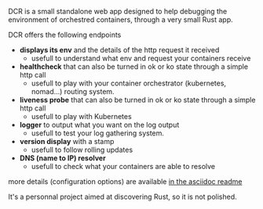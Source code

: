 DCR is a small standalone web app designed to help debugging the environment of orchestred containers, through a very small Rust app.

DCR offers the following endpoints

- **displays its env** and the details of the http request it received
    - usefull to understand what env and request your containers receive
- **healthcheck** that can also be turned in ok or ko state through a simple http call
    - usefull to play with your container orchestrator (kubernetes, nomad...) routing system.
- **liveness probe** that can also be turned in ok or ko state through a simple http call
    - usefull to play with Kubernetes
- **logger** to output what you want on the log output
    - usefull to test your log gathering system.
- **version display** with a stamp
    - usefull to follow rolling updates
- **DNS (name to IP) resolver** 
    - usefull to check what your containers are able to resolve

more details (configuration options) are available [in the asciidoc readme](https://github.com/DBuret/dcr/blob/master/README.adoc)

It's a personnal project aimed at discovering Rust, so it is not polished.
